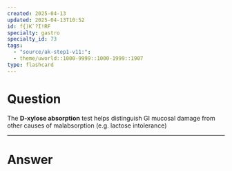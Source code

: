 ```yaml
---
created: 2025-04-13
updated: 2025-04-13T10:52
id: f{)K`?I!RF
specialty: gastro
specialty_id: 73
tags:
  - "source/ak-step1-v11:": 
  - theme/uworld::1000-9999::1000-1999::1907
type: flashcard
---
```


# Question
The **D-xylose absorption** test helps distinguish GI mucosal damage from other causes of malabsorption (e.g. lactose intolerance)

---

# Answer

